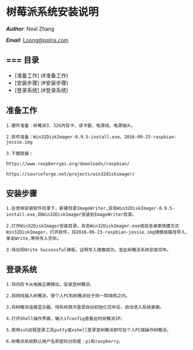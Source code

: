 树莓派系统安装说明
===
***Author***: Neal Zhang

***Email***: Loong@pplns.com

===
目录
----
*   [准备工作] (#准备工作)
*   [安装步骤] (#安装步骤)
*   [登录系统] (#登录系统)

准备工作
----
    1.硬件准备：树莓派3、32G内存卡、读卡器、电源线、电源插头。

    2.软件准备：Win32DiskImager-0.9.5-install.exe、2016-09-23-raspbian-jessie.img

    3.下载链接：

    https://www.raspberrypi.org/downloads/raspbian/

    https://sourceforge.net/projects/win32diskimager/

安装步骤
----
    1.在常用安装软件目录下，新建目录ImageWriter,双击Win32DiskImager-0.9.5-install.exe,将Win32DiskImager安装到ImageWriter目录。

    2.打开Win32DiskImager安装目录，双击Win32DiskImager.exe或双击桌面快捷方式Win32DiskImager，打开软件，将2016-09-23-raspbian-jessie.img镜像按路径导入，单击Write,等待写入完毕。

    3.待出现Write Successful弹框，证明写入镜像成功，至此树莓派系统安装完毕。

登录系统
----
    1.将内存卡从电脑正确弹出，安装至树莓派。

    2.将网线插入树莓派，使个人PC和树莓派处于同一局域网之内。

    3.将树莓派连接显示器，待系统首次登录自动初始化完毕后，自动进入系统桌面。

    4.打开Shell操作界面，输入ifconfig查看此时树莓派IP。

    5.使用ssh远程登录工具putty或xshell登录至树莓派即可在个人PC端操作树莓派。

    6.树莓派系统默认用户名和密码分别是：pi和raspberry。    
    
